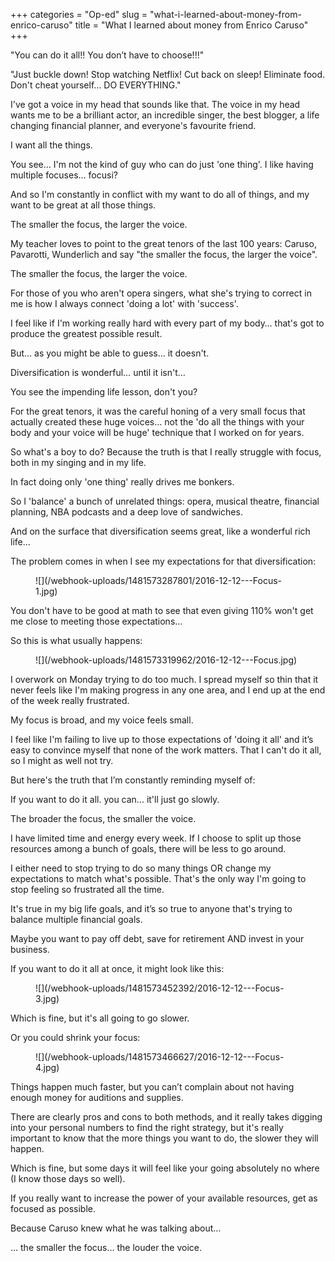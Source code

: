 +++
categories = "Op-ed"
slug = "what-i-learned-about-money-from-enrico-caruso"
title = "What I learned about money from Enrico Caruso"
+++

"You can do it all!! You don’t have to choose!!!"

"Just buckle down! Stop watching Netflix! Cut back on sleep! Eliminate food. Don't cheat yourself… DO EVERYTHING."

I've got a voice in my head that sounds like that. The voice in my head wants me to be a brilliant actor, an incredible singer, the best blogger, a life changing financial planner, and everyone's favourite friend. 

I want all the things. 

You see… I'm not the kind of guy who can do just 'one thing'. I like having multiple focuses… focusi?

And so I'm constantly in conflict with my want to do all of things, and my want to be great at all those things. 

The smaller the focus, the larger the voice.

My teacher loves to point to the great tenors of the last 100 years: Caruso, Pavarotti, Wunderlich and say "the smaller the focus, the larger the voice". 

The smaller the focus, the larger the voice.

For those of you who aren't opera singers, what she's trying to correct in me is how I always connect 'doing a lot' with 'success'. 

I feel like if I'm working really hard with every part of my body… that's got to produce the greatest possible result. 

But… as you might be able to guess… it doesn't. 

Diversification is wonderful… until it isn't…

You see the impending life lesson, don't you?

For the great tenors, it was the careful honing of a very small focus that actually created these huge voices… not the 'do all the things with your body and your voice will be huge' technique that I worked on for years. 

So what's a boy to do? Because the truth is that I really struggle with focus, both in my singing and in my life. 

In fact doing only 'one thing' really drives me bonkers. 

So I 'balance' a bunch of unrelated things: opera, musical theatre, financial planning, NBA podcasts and a deep love of sandwiches. 

And on the surface that diversification seems great, like a wonderful rich life…

The problem comes in when I see my expectations for that diversification: 

<figure data-type="image">
![](/webhook-uploads/1481573287801/2016-12-12---Focus-1.jpg)
</figure>

You don't have to be good at math to see that even giving 110% won't get me close to meeting those expectations…

So this is what usually happens:

<figure data-type="image">
![](/webhook-uploads/1481573319962/2016-12-12---Focus.jpg)
</figure>

I overwork on Monday trying to do too much. I spread myself so thin that it never feels like I'm making progress in any one area, and I end up at the end of the week really frustrated. 

My focus is broad, and my voice feels small. 

I feel like I'm failing to live up to those expectations of 'doing it all' and it’s easy to convince myself that none of the work matters. That I can't do it all, so I might as well not try. 

But here's the truth that I’m constantly reminding myself of:

If you want to do it all. you can… it'll just go slowly.

The broader the focus, the smaller the voice. 

I have limited time and energy every week. If I choose to split up those resources among a bunch of goals, there will be less to go around. 

I either need to stop trying to do so many things OR change my expectations to match what's possible. That's the only way I'm going to stop feeling so frustrated all the time.

It's true in my big life goals, and it’s so true to anyone that's trying to balance multiple financial goals. 

Maybe you want to pay off debt, save for retirement AND invest in your business. 

If you want to do it all at once, it might look like this: 

<figure data-type="image">
![](/webhook-uploads/1481573452392/2016-12-12---Focus-3.jpg)
</figure>

Which is fine, but it's all going to go slower. 

Or you could shrink your focus: 

<figure data-type="image">
![](/webhook-uploads/1481573466627/2016-12-12---Focus-4.jpg)
</figure>

Things happen much faster, but you can’t complain about not having enough money for auditions and supplies. 

There are clearly pros and cons to both methods, and it really takes digging into your personal numbers to find the right strategy, but it's really important to know that the more things you want to do, the slower they will happen. 

Which is fine, but some days it will feel like your going absolutely no where (I know those days so well). 

If you really want to increase the power of your available resources, get as focused as possible. 

Because Caruso knew what he was talking about…

… the smaller the focus… the louder the voice. 


